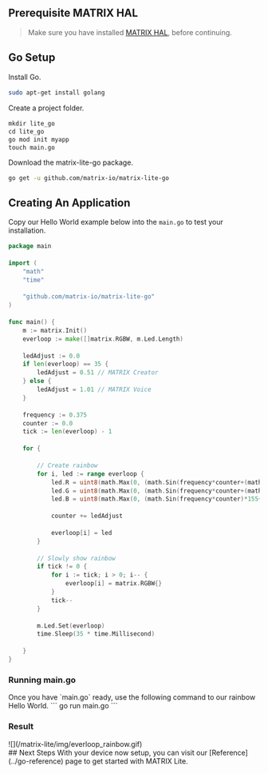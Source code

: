 <h2 style="padding-top:0">Prerequisite MATRIX HAL</h2>

> Make sure you have installed [MATRIX HAL](/matrix-hal/getting-started/), before continuing.

## Go Setup

Install Go.
```bash
sudo apt-get install golang
```

Create a project folder.
```langauge-bash
mkdir lite_go
cd lite_go
go mod init myapp
touch main.go
```

Download the matrix-lite-go package.
```bash
go get -u github.com/matrix-io/matrix-lite-go
```

## Creating An Application

Copy our Hello World example below into the `main.go` to test your installation.

```go
package main

import (
    "math"
    "time"

    "github.com/matrix-io/matrix-lite-go"
)

func main() {
    m := matrix.Init()
    everloop := make([]matrix.RGBW, m.Led.Length)

    ledAdjust := 0.0
    if len(everloop) == 35 {
        ledAdjust = 0.51 // MATRIX Creator
    } else {
        ledAdjust = 1.01 // MATRIX Voice
    }

    frequency := 0.375
    counter := 0.0
    tick := len(everloop) - 1

    for {

        // Create rainbow
        for i, led := range everloop {
            led.R = uint8(math.Max(0, (math.Sin(frequency*counter+(math.Pi/180*240))*155+100)/10))
            led.G = uint8(math.Max(0, (math.Sin(frequency*counter+(math.Pi/180*120))*155+100)/10))
            led.B = uint8(math.Max(0, (math.Sin(frequency*counter)*155+100)/10))

            counter += ledAdjust

            everloop[i] = led
        }

        // Slowly show rainbow
        if tick != 0 {
            for i := tick; i > 0; i-- {
                everloop[i] = matrix.RGBW{}
            }
            tick--
        }

        m.Led.Set(everloop)
        time.Sleep(35 * time.Millisecond)

    }
}
```

<h3 style="padding-top: 0">Running main.go</h3>
Once you have `main.go` ready, use the following command to our rainbow Hello World. 
```
go run main.go
```


<h3 style="padding-top: 0">Result</h3>
![](/matrix-lite/img/everloop_rainbow.gif)

<br/>
## Next Steps
With your device now setup, you can visit our [Reference](../go-reference) page to get started with MATRIX Lite.
